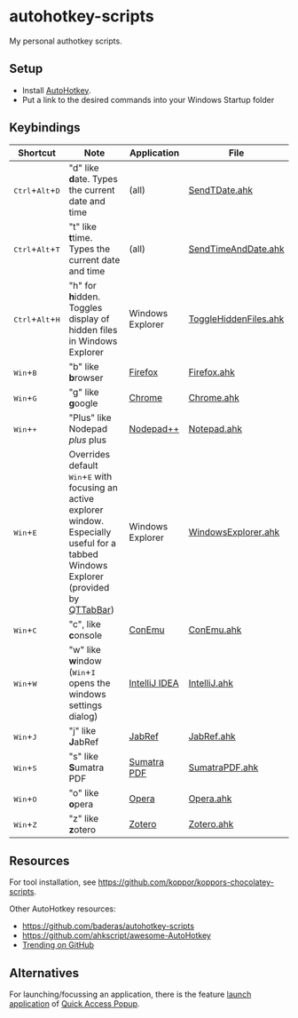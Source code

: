 # autohotkey-scripts

My personal authotkey scripts.

## Setup

- Install [AutoHotkey].
- Put a link to the desired commands into your Windows Startup folder

## Keybindings

Shortcut | Note | Application | File
-------- | ---- | ----------- | ----
<kbd>Ctrl</kbd>+<kbd>Alt</kbd>+<kbd>D</kbd> | "d" like **d**ate. Types the current date and time | (all) | [SendTDate.ahk](SendDate.ahk)
<kbd>Ctrl</kbd>+<kbd>Alt</kbd>+<kbd>T</kbd> | "t" like **t**time. Types the current date and time | (all) | [SendTimeAndDate.ahk](SendTimeAndDate.ahk)
<kbd>Ctrl</kbd>+<kbd>Alt</kbd>+<kbd>H</kbd> | "h" for **h**idden. Toggles display of hidden files in Windows Explorer | Windows Explorer | [ToggleHiddenFiles.ahk](ToggleHiddenFiles.ahk)
<kbd>Win</kbd>+<kbd>B</kbd>  | "b" like **b**rowser | [Firefox] | [Firefox.ahk](Firefox.ahk)
<kbd>Win</kbd>+<kbd>G</kbd>  | "g" like **g**oogle  | [Chrome]  | [Chrome.ahk](Chrome.ahk)
<kbd>Win</kbd>+<kbd>+</kbd>  | "Plus" like Nodepad *plus* plus | [Nodepad++] | [Notepad.ahk](Notepad.ahk)
<kbd>Win</kbd>+<kbd>E</kbd>  | Overrides default <kbd>Win</kbd>+<kbd>E</kbd> with focusing an active explorer window.<br>Especially useful for a tabbed Windows Explorer (provided by [QTTabBar]) | Windows Explorer | [WindowsExplorer.ahk](WindowsExplorer.ahk)
<kbd>Win</kbd>+<kbd>C</kbd>  | "c", like **c**onsole | [ConEmu] | [ConEmu.ahk](ConEmu.ahk)
<kbd>Win</kbd>+<kbd>W</kbd>  | "w" like **w**indow (<kbd>Win</kbd>+<kbd>I</kbd> opens the windows settings dialog)  | [IntelliJ IDEA]  | [IntelliJ.ahk](IntelliJ.ahk)
<kbd>Win</kbd>+<kbd>J</kbd>  | "j" like **J**abRef      | [JabRef]      | [JabRef.ahk](JabRef.ahk)
<kbd>Win</kbd>+<kbd>S</kbd>  | "s" like **S**umatra PDF | [Sumatra PDF] | [SumatraPDF.ahk](SumatraPDF.ahk)
<kbd>Win</kbd>+<kbd>O</kbd>  | "o" like **o**pera       | [Opera]       | [Opera.ahk](Opera.ahk)
<kbd>Win</kbd>+<kbd>Z</kbd>  | "z" like **z**otero      | [Zotero]      | [Zotero.ahk](Zotero.ahk)

## Resources

For tool installation, see <https://github.com/koppor/koppors-chocolatey-scripts>.

Other AutoHotkey resources:

- <https://github.com/baderas/autohotkey-scripts>
- <https://github.com/ahkscript/awesome-AutoHotkey>
- [Trending on GitHub](https://github.com/trending?l=autohotkey)

## Alternatives

For launching/focussing an application, there is the feature [launch application](https://www.quickaccesspopup.com/how-do-i-add-an-application-or-script-to-my-menu/) of [Quick Access Popup](https://www.quickaccesspopup.com/).

[AutoHotkey]: http://www.autohotkey.com
[Chrome]: https://www.google.com/chrome
[ConEmu]: https://conemu.github.io/
[Firefox]: http://www.mozilla.org/firefox
[IntelliJ IDEA]: https://www.jetbrains.com/idea/
[JabRef]: https://www.jabref.org/
[Nodepad++]: http://notepad-plus-plus.org/
[Opera]: http://www.opera.com/
[QTTabBar]: http://qttabbar.sourceforge.net/
[Sumatra PDF]: https://www.sumatrapdfreader.org/
[Zotero]: https://www.zotero.org/

<!-- markdownlint-disable-file MD033 -->
